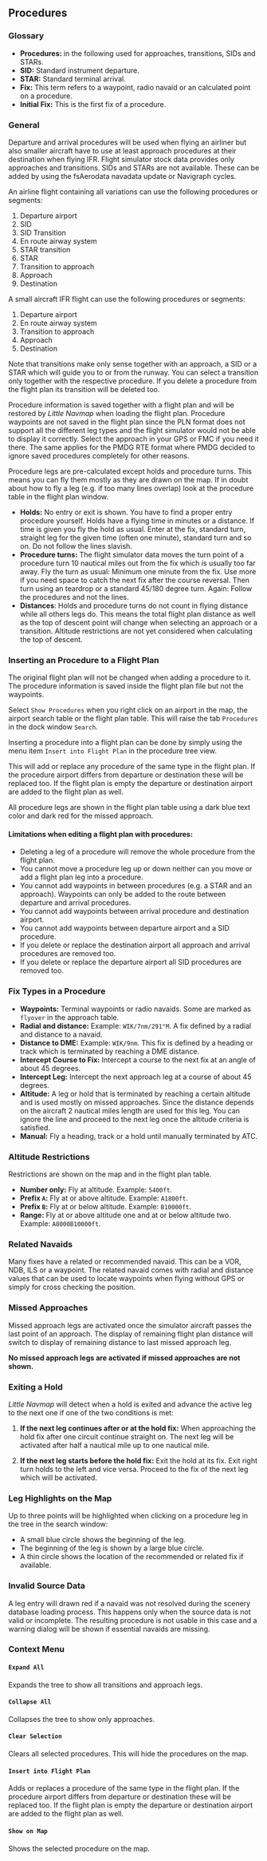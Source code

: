 ## Procedures

### Glossary

* **Procedures:** in the following used for approaches, transitions, SIDs and STARs.
* **SID:** Standard instrument departure.
* **STAR:** Standard terminal arrival.
* **Fix:** This term refers to a waypoint, radio navaid or an calculated point on a procedure.
* **Initial Fix:** This is the first fix of a procedure.

### General

Departure and arrival procedures will be used when flying an airliner but also smaller aircraft have to use at least approach procedures at their destination when flying IFR.
Flight simulator stock data provides only approaches and transitions. SIDs and STARs are not available. These can be added by using the fsAerodata navadata update or Navigraph cycles.

An airline flight containing all variations can use the following procedures or segments:

1. Departure airport
2. SID
3. SID Transition
4. En route airway system
5. STAR transition
6. STAR
7. Transition to approach
8. Approach
9. Destination

A small aircraft IFR flight can use the following procedures or segments:

1. Departure airport
4. En route airway system
7. Transition to approach
8. Approach
9. Destination

Note that transitions make only sense together with an approach, a SID or a STAR which will guide you to or from the runway. You can select a transition only together with the respective procedure. If you delete a procedure from the flight plan its transition will be deleted too.

Procedure information is saved together with a flight plan and will be restored by _Little Navmap_ when loading the flight plan.
Procedure waypoints are not saved in the flight plan since the PLN format does not support all the different leg types and the flight simulator would not be able to display it correctly. Select the approach in your GPS or FMC if you need it there. The same applies for the PMDG RTE format where PMDG decided to ignore saved procedures completely for other reasons.

Procedure legs are pre-calculated except holds and procedure turns. This means you can fly them mostly as they are drawn on the map. If in doubt about how to fly a leg \(e.g. if too many lines overlap\) look at the procedure table in the flight plan window.

* **Holds:** No entry or exit is shown. You have to find a proper entry procedure yourself. Holds have a flying time in minutes or a distance. If time is given you fly the hold as usual. Enter at the fix, standard turn, straight leg for the given time \(often one minute\), standard turn and so on. Do not follow the lines slavish. 
* **Procedure turns:** The flight simulator data moves the turn point of a procedure turn 10 nautical miles out from the fix which is usually too far away. Fly the turn as usual: Minimum one minute from the fix. Use more if you need space to catch the next fix after the course reversal. Then turn using an teardrop or a standard 45/180 degree turn. Again: Follow the procedures and not the lines.
* **Distances**: Holds and procedure turns do not count in flying distance while all others legs do. This means the total flight plan distance as well as the top of descent point will change when selecting an approach or a transition. Altitude restrictions are not yet considered when calculating the top of descent.

### Inserting an Procedure to a Flight Plan

The original flight plan will not be changed when adding a procedure to it. The procedure information is saved inside the flight plan file but not the waypoints. 

Select `Show Procedures` when you right click on an airport in the map, the airport search table or the flight plan table. This will raise the tab `Procedures` in the dock window `Search`.

Inserting a procedure into a flight plan can be done by simply using the menu item `Insert into Flight Plan` in the procedure tree view. 

This will add or replace any procedure of the same type in the flight plan. If the procedure airport differs from departure or destination these will be replaced too. If the flight plan is empty the departure or destination airport are added to the flight plan as well.

All procedure legs are shown in the flight plan table using a dark blue text color and dark red for the missed approach.

#### Limitations when editing a flight plan with procedures:

* Deleting a leg of a procedure will remove the whole procedure from the flight plan.
* You cannot move a procedure leg up or down neither can you move or add a flight plan leg into a procedure.
* You cannot add waypoints in between procedures (e.g. a STAR and an approach). Waypoints can only be added to the route between departure and arrival procedures.
* You cannot add waypoints between arrival procedure and destination airport.
* You cannot add waypoints between departure airport and a SID procedure.
* If you delete or replace the destination airport all approach and arrival procedures are removed too.
* If you delete or replace the departure airport all SID procedures are removed too.

### Fix Types in a Procedure

* **Waypoints:** Terminal waypoints or radio navaids. Some are marked as `flyover` in the approach table.
* **Radial and distance:** Example: `WIK/7nm/291°M`. A fix defined by a radial and distance to a navaid.
* **Distance to DME:** Example: `WIK/9nm`. This fix is defined by a heading or track which is terminated by reaching a DME distance.
* **Intercept Course to Fix:** Intercept a course to the next fix at an angle of about 45 degrees.
* **Intercept Leg:** Intercept the next approach leg at a course of about 45 degrees.
* **Altitude:** A leg or hold that is terminated by reaching a certain altitude and is used mostly on missed approaches. Since the distance depends on the aircraft 2 nautical miles length are used for this leg. You can ignore the line and proceed to the next leg once the altitude criteria is satisfied.
* **Manual:** Fly a heading, track or a hold until manually terminated by ATC.

### Altitude Restrictions

Restrictions are shown on the map and in the flight plan table.

* **Number only:** Fly at altitude. Example: `5400ft`.
* **Prefix **`A`**:** Fly at or above altitude. Example: `A1800ft`.
* **Prefix **`B`**:** Fly at or below altitude. Example: `B10000ft`.
* **Range:** Fly at or above altitude one and at or below altitude two. Example: `A8000B10000ft`.

### Related Navaids

Many fixes have a related or recommended navaid. This can be a VOR, NDB, ILS or a waypoint. The related navaid comes with radial and distance values that can be used to locate waypoints when flying without GPS or simply for cross checking the position.

### Missed Approaches

Missed approach legs are activated once the simulator aircraft passes the last point of an approach. The display of remaining flight plan distance will switch to display of remaining distance to last missed approach leg. 

**No missed approach legs are activated if missed approaches are not shown.**

### Exiting a Hold

_Little Navmap_ will detect when a hold is exited and advance the active leg to the next one if one of the two conditions is met:

1. **If the next leg continues after or at the hold fix:** When approaching the hold fix after one circuit continue straight on. The next leg will be activated after half a nautical mile up to one nautical mile.

2. **If the next leg starts before the hold fix:** Exit the hold at its fix. Exit right turn holds to the left and vice versa. Proceed to the fix of the next leg which will be activated.

### Leg Highlights on the Map

Up to three points will be highlighted when clicking on a procedure leg in the tree in the search window:

* A small blue circle shows the beginning of the leg.
* The beginning of the leg is shown by a large blue circle.
* A thin circle shows the location of the recommended or related fix if available.

### Invalid Source Data

A leg entry will drawn red if a navaid was not resolved during the scenery database loading process. This happens only when the source data is not valid or incomplete. The resulting procedure is not usable in this case and a warning dialog will be shown if essential navaids are missing.

### Context Menu

#### `Expand All`

Expands the tree to show all transitions and approach legs.

#### `Collapse All`

Collapses the tree to show only approaches.

#### `Clear Selection`

Clears all selected procedures. This will hide the procedures on the map.

#### `Insert into Flight Plan`

Adds or replaces a procedure of the same type in the flight plan. If the procedure airport differs from departure or destination these will be replaced too. If the flight plan is empty the departure or destination airport are added to the flight plan as well.

#### `Show on Map`

Shows the selected procedure on the map.

